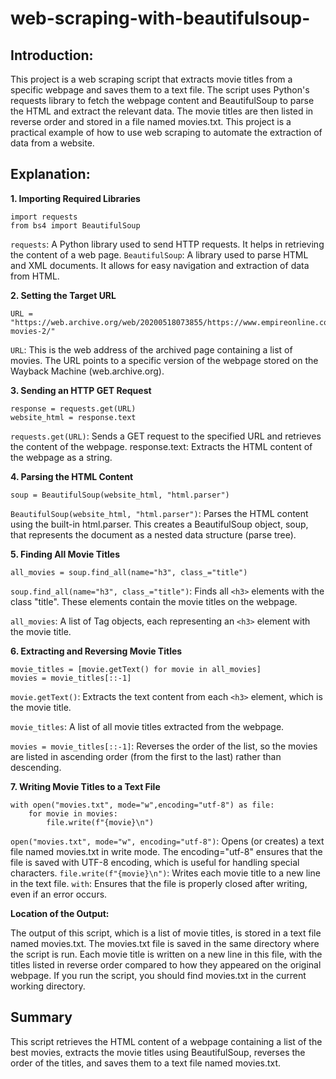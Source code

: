 # web-scraping-with-beautifulsoup-
<h2>Introduction:</h2>

This project is a web scraping script that extracts movie titles from a specific webpage and saves them to a text file. The script uses Python's requests library to fetch the webpage content and BeautifulSoup to parse the HTML and extract the relevant data. The movie titles are then listed in reverse order and stored in a file named movies.txt.
This project is a practical example of how to use web scraping to automate the extraction of data from a website.

<h2>Explanation:</h2>

<b>1. Importing Required Libraries</b>
```
import requests
from bs4 import BeautifulSoup
```

```requests```:  A Python library used to send HTTP requests. It helps in retrieving the content of a web page.
```BeautifulSoup```:  A library used to parse HTML and XML documents. It allows for easy navigation and extraction of data from HTML.

<b>2. Setting the Target URL</b>
```
URL = "https://web.archive.org/web/20200518073855/https://www.empireonline.com/movies/features/best-movies-2/"
```
```URL```: This is the web address of the archived page containing a list of movies. The URL points to a specific version of the webpage stored on the Wayback Machine (web.archive.org).

<b>3. Sending an HTTP GET Request</b>
```
response = requests.get(URL)
website_html = response.text
```
```requests.get(URL)```: Sends a GET request to the specified URL and retrieves the content of the webpage.
response.text: Extracts the HTML content of the webpage as a string.

<b>4. Parsing the HTML Content</b>
```
soup = BeautifulSoup(website_html, "html.parser")
```
```BeautifulSoup(website_html, "html.parser")```:  Parses the HTML content using the built-in html.parser. This creates a BeautifulSoup object, soup, that represents the document as a nested data structure (parse tree).



<b>5. Finding All Movie Titles</b>
```
all_movies = soup.find_all(name="h3", class_="title")
```
```soup.find_all(name="h3", class_="title")```: Finds all ```<h3>``` elements with the class "title". These elements contain the movie titles on the webpage.

```all_movies```: A list of Tag objects, each representing an ```<h3>``` element with the movie title.

<b>6. Extracting and Reversing Movie Titles</b>
```
movie_titles = [movie.getText() for movie in all_movies]
movies = movie_titles[::-1]
```
```movie.getText()```:  Extracts the text content from each ```<h3>``` element, which is the movie title.

```movie_titles```: A list of all movie titles extracted from the webpage.

```movies = movie_titles[::-1]```: Reverses the order of the list, so the movies are listed in ascending order (from the first to the last) rather than descending.

<b>7. Writing Movie Titles to a Text File</b>

```
with open("movies.txt", mode="w",encoding="utf-8") as file:
    for movie in movies:
        file.write(f"{movie}\n")
```
```open("movies.txt", mode="w", encoding="utf-8")```: Opens (or creates) a text file named movies.txt in write mode. The encoding="utf-8" ensures that the file is saved with UTF-8 encoding, which is useful for handling special characters.
```file.write(f"{movie}\n")```: Writes each movie title to a new line in the text file.
```with```: Ensures that the file is properly closed after writing, even if an error occurs.

<b>Location of the Output:</b>

The output of this script, which is a list of movie titles, is stored in a text file named movies.txt.
The movies.txt file is saved in the same directory where the script is run.
Each movie title is written on a new line in this file, with the titles listed in reverse order compared to how they appeared on the original webpage.
If you run the script, you should find movies.txt in the current working directory.
<h2>Summary</h2>

This script retrieves the HTML content of a webpage containing a list of the best movies, extracts the movie titles using BeautifulSoup, reverses the order of the titles, and saves them to a text file named movies.txt.
